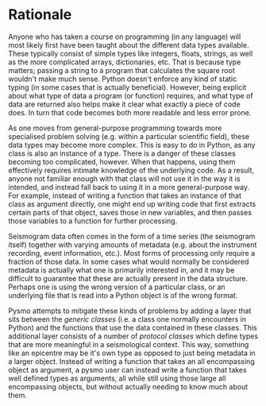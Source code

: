 # Rationale

Anyone who has taken a course on programming (in any language) will most likely first
have been taught about the different data types available. These typically consist of
simple types like integers, floats, strings, as well as the more complicated arrays,
dictionaries, etc. That is because type matters; passing a string to a program that
calculates the square root wouldn't make much sense. Python doesn't enforce any kind
of static typing (in some cases that is actually beneficial). However, being explicit
about what type of data a program (or function) requires, and what type of data are
returned also helps make it clear what exactly a piece of code does. In turn that code
becomes both more readable and less error prone.

As one moves from general-purpose programming towards more specialised problem solving
(e.g. within a particular scientific field), these data types may become more complex.
This is easy to do in Python, as any class is also an instance of a type. There is a
danger of these classes becoming too complicated, however. When that happens, using them
effectively requires intimate knowledge of the underlying code. As a result, anyone not
familiar enough with that class will not use it in the way it is intended, and instead
fall back to using it in a more general-purpose way. For example, instead of writing a
function that takes an instance of that class as argument directly, one might end up
writing code that first extracts certain parts of that object, saves those in new
variables, and then passes those variables to a function for further processing.

Seismogram data often comes in the form of a time series (the seismogram itself) together
with varying amounts of metadata (e.g. about the instrument recording, event information,
etc.). Most forms of processing only require a fraction of those data. In some cases
what would normally be considered metadata is actually what one is primarily interested
in, and it may be difficult to guarantee that these are actually present in the data
structure. Perhaps one is using the wrong version of a particular class, or an underlying
file that is read into a Python object is of the wrong format.

Pysmo attempts to mitigate these kinds of problems by adding a layer that sits between
the *generic classes* (i.e. a class one normally encounters in Python) and the functions
that use the data contained in these classes. This additional layer consists of a number
of *protocol classes* which define types that are more meaningful in a seismological
context. This way, something like an epicentre may be it's own type as opposed to just
being metadata in a larger object. Instead of writing a function that takes an all
encompassing object as argument, a pysmo user can instead write a function that takes
well defined types as arguments, all while still using those large all encompassing
objects, but without actually needing to know much about them.
